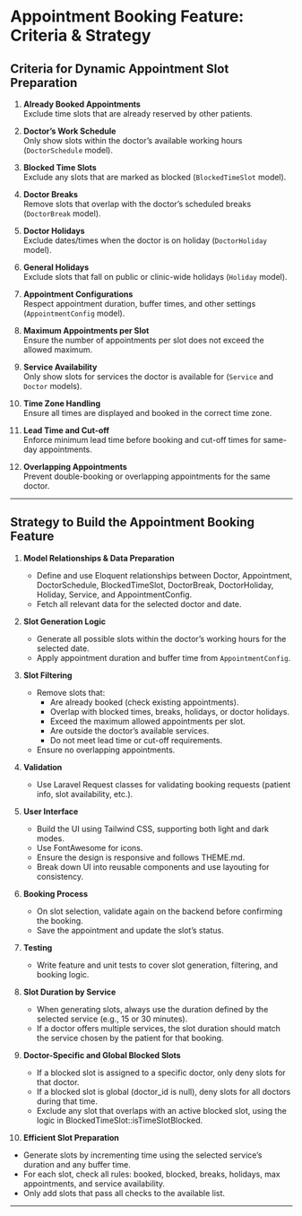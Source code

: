 # Appointment Booking Feature: Criteria & Strategy

## Criteria for Dynamic Appointment Slot Preparation
1. **Already Booked Appointments**  
   Exclude time slots that are already reserved by other patients.

2. **Doctor’s Work Schedule**  
   Only show slots within the doctor’s available working hours (`DoctorSchedule` model).

3. **Blocked Time Slots**  
   Exclude any slots that are marked as blocked (`BlockedTimeSlot` model).

4. **Doctor Breaks**  
   Remove slots that overlap with the doctor’s scheduled breaks (`DoctorBreak` model).

5. **Doctor Holidays**  
   Exclude dates/times when the doctor is on holiday (`DoctorHoliday` model).

6. **General Holidays**  
   Exclude slots that fall on public or clinic-wide holidays (`Holiday` model).

7. **Appointment Configurations**  
   Respect appointment duration, buffer times, and other settings (`AppointmentConfig` model).

8. **Maximum Appointments per Slot**  
   Ensure the number of appointments per slot does not exceed the allowed maximum.

9. **Service Availability**  
   Only show slots for services the doctor is available for (`Service` and `Doctor` models).

10. **Time Zone Handling**  
   Ensure all times are displayed and booked in the correct time zone.

11. **Lead Time and Cut-off**  
   Enforce minimum lead time before booking and cut-off times for same-day appointments.

12. **Overlapping Appointments**  
   Prevent double-booking or overlapping appointments for the same doctor.

---

## Strategy to Build the Appointment Booking Feature

1. **Model Relationships & Data Preparation**
   - Define and use Eloquent relationships between Doctor, Appointment, DoctorSchedule, BlockedTimeSlot, DoctorBreak, DoctorHoliday, Holiday, Service, and AppointmentConfig.
   - Fetch all relevant data for the selected doctor and date.

2. **Slot Generation Logic**
   - Generate all possible slots within the doctor’s working hours for the selected date.
   - Apply appointment duration and buffer time from `AppointmentConfig`.

3. **Slot Filtering**
   - Remove slots that:
     - Are already booked (check existing appointments).
     - Overlap with blocked times, breaks, holidays, or doctor holidays.
     - Exceed the maximum allowed appointments per slot.
     - Are outside the doctor’s available services.
     - Do not meet lead time or cut-off requirements.
   - Ensure no overlapping appointments.

4. **Validation**
   - Use Laravel Request classes for validating booking requests (patient info, slot availability, etc.).

5. **User Interface**
   - Build the UI using Tailwind CSS, supporting both light and dark modes.
   - Use FontAwesome for icons.
   - Ensure the design is responsive and follows THEME.md.
   - Break down UI into reusable components and use layouting for consistency.

6. **Booking Process**
   - On slot selection, validate again on the backend before confirming the booking.
   - Save the appointment and update the slot’s status.

7. **Testing**
   - Write feature and unit tests to cover slot generation, filtering, and booking logic.

8. **Slot Duration by Service**
   - When generating slots, always use the duration defined by the selected service (e.g., 15 or 30 minutes).
   - If a doctor offers multiple services, the slot duration should match the service chosen by the patient for that booking.

9. **Doctor-Specific and Global Blocked Slots**
   - If a blocked slot is assigned to a specific doctor, only deny slots for that doctor.
   - If a blocked slot is global (doctor_id is null), deny slots for all doctors during that time.
   - Exclude any slot that overlaps with an active blocked slot, using the logic in BlockedTimeSlot::isTimeSlotBlocked.

10. **Efficient Slot Preparation**
   - Generate slots by incrementing time using the selected service’s duration and any buffer time.
   - For each slot, check all rules: booked, blocked, breaks, holidays, max appointments, and service availability.
   - Only add slots that pass all checks to the available list.

---
